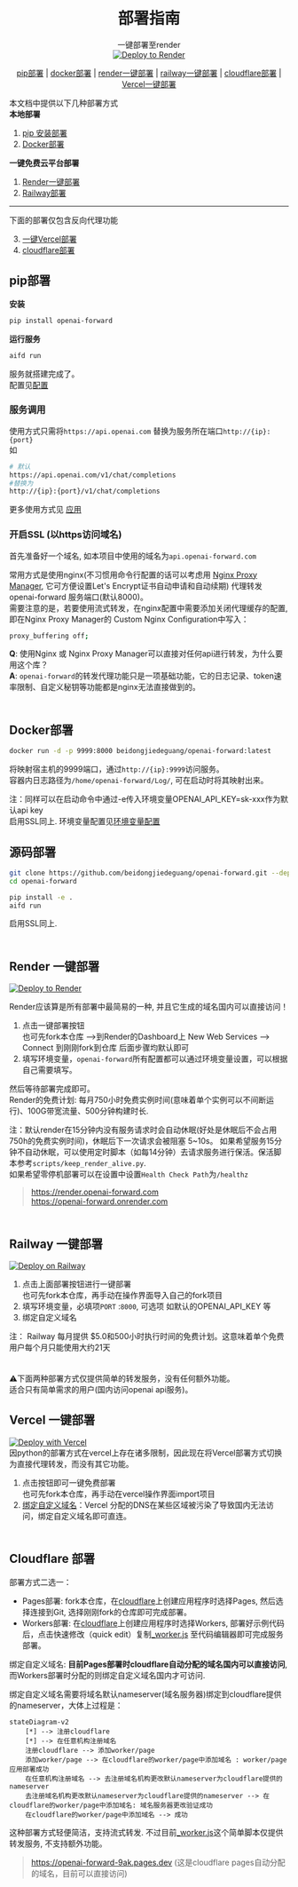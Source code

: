
<h1 align="center">
    <br>
    部署指南
    <br>
</h1>
<div align="center">

一键部署至render   
[![Deploy to Render](https://render.com/images/deploy-to-render-button.svg)](https://render.com/deploy?repo=https://github.com/beidongjiedeguang/openai-forward)



[pip部署](#pip部署) |
[docker部署](#docker部署) |
[render一键部署](#render-一键部署) |
[railway一键部署](#railway-一键部署) |
[cloudflare部署](#cloudflare-部署) |
[Vercel一键部署](#Vercel-一键部署) 

</div>

本文档中提供以下几种部署方式  
**本地部署**

1. [pip 安装部署](deploy.md#pip部署)
2. [Docker部署](deploy.md#docker部署)

**一键免费云平台部署**

1. [Render一键部署](deploy.md#render-一键部署)
2. [Railway部署](deploy.md#Railway-一键部署)

---
下面的部署仅包含反向代理功能

3. [一键Vercel部署](deploy.md#vercel-一键部署)
4. [cloudflare部署](deploy.md#cloudflare-部署)

## pip部署

**安装**

```bash
pip install openai-forward
```

**运行服务**  

```bash
aifd run   
```
服务就搭建完成了。  
配置见[配置](README.md#配置)

### 服务调用

使用方式只需将`https://api.openai.com` 替换为服务所在端口`http://{ip}:{port}`   
如
```bash
# 默认
https://api.openai.com/v1/chat/completions
#替换为
http://{ip}:{port}/v1/chat/completions
```

更多使用方式见 [应用](README.md#应用)

### 开启SSL (以https访问域名)
首先准备好一个域名, 如本项目中使用的域名为`api.openai-forward.com`

常用方式是使用nginx(不习惯用命令行配置的话可以考虑用 [Nginx Proxy Manager](https://github.com/NginxProxyManager/nginx-proxy-manager), 它可方便设置Let's Encrypt证书自动申请和自动续期) 代理转发 openai-forward 服务端口(默认8000)。  
需要注意的是，若要使用流式转发，在nginx配置中需要添加关闭代理缓存的配置, 即在Nginx Proxy Manager的 Custom Nginx Configuration中写入：
```bash
proxy_buffering off;
```
 

**Q**: 使用Nginx 或 Nginx Proxy Manager可以直接对任何api进行转发，为什么要用这个库？  
**A**: `openai-forward`的转发代理功能只是一项基础功能，它的日志记录、token速率限制、自定义秘钥等功能都是nginx无法直接做到的。

<a>
   <img src="https://raw.githubusercontent.com/beidongjiedeguang/openai-forward/main/.github/images/separators/aqua.png" height=8px width="100%">
</a>

## Docker部署

```bash
docker run -d -p 9999:8000 beidongjiedeguang/openai-forward:latest 
```

将映射宿主机的9999端口，通过`http://{ip}:9999`访问服务。  
容器内日志路径为`/home/openai-forward/Log/`, 可在启动时将其映射出来。  

注：同样可以在启动命令中通过-e传入环境变量OPENAI_API_KEY=sk-xxx作为默认api key  
启用SSL同上.
环境变量配置见[环境变量配置](README.md#环境变量配置项)


## 源码部署

```bash
git clone https://github.com/beidongjiedeguang/openai-forward.git --depth=1
cd openai-forward

pip install -e .
aifd run 
```
启用SSL同上.


<a>
   <img src="https://raw.githubusercontent.com/beidongjiedeguang/openai-forward/main/.github/images/separators/aqua.png" height=8px width="100%">
</a>

## Render 一键部署
[![Deploy to Render](https://render.com/images/deploy-to-render-button.svg)](https://render.com/deploy?repo=https://github.com/beidongjiedeguang/openai-forward)

Render应该算是所有部署中最简易的一种, 并且它生成的域名国内可以直接访问！

1. 点击一键部署按钮  
   也可先fork本仓库 -->到Render的Dashboard上 New Web Services --> Connect 到刚刚fork到仓库 后面步骤均默认即可
2. 填写环境变量，`openai-forward`所有配置都可以通过环境变量设置，可以根据自己需要填写。

然后等待部署完成即可。  
Render的免费计划: 每月750小时免费实例时间(意味着单个实例可以不间断运行)、100G带宽流量、500分钟构建时长.

注：默认render在15分钟内没有服务请求时会自动休眠(好处是休眠后不会占用750h的免费实例时间)，休眠后下一次请求会被阻塞 5~10s。
如果希望服务15分钟不自动休眠，可以使用定时脚本（如每14分钟）去请求服务进行保活。保活脚本参考`scripts/keep_render_alive.py`.    
如果希望零停机部署可以在设置中设置`Health Check Path`为`/healthz`   

> https://render.openai-forward.com  
> https://openai-forward.onrender.com 


<a>
   <img src="https://raw.githubusercontent.com/beidongjiedeguang/openai-forward/main/.github/images/separators/aqua.png" height=8px width="100%">
</a>

## Railway 一键部署
[![Deploy on Railway](https://railway.app/button.svg)](https://railway.app/template/tejCum?referralCode=U0-kXv)

1. 点击上面部署按钮进行一键部署  
   也可先fork本仓库，再手动在操作界面导入自己的fork项目
2. 填写环境变量，必填项`PORT` :`8000`, 可选项 如默认的OPENAI_API_KEY 等
3. 绑定自定义域名

注： Railway 每月提供 $5.0和500小时执行时间的免费计划。这意味着单个免费用户每个月只能使用大约21天


<a>
   <img src="https://raw.githubusercontent.com/beidongjiedeguang/openai-forward/main/.github/images/separators/aqua.png" height=8px width="100%">
</a>


⚠️下面两种部署方式仅提供简单的转发服务，没有任何额外功能。  
适合只有简单需求的用户(国内访问openai api服务)。

## Vercel 一键部署

[![Deploy with Vercel](https://vercel.com/button)](https://vercel.com/new/clone?repository-url=https%3A%2F%2Fgithub.com%2Fbeidongjiedeguang%2Fopenai-forward&project-name=openai-forward&repository-name=openai-forward&framework=other)  
因python的部署方式在vercel上存在诸多限制，因此现在将Vercel部署方式切换为直接代理转发，而没有其它功能。

1. 点击按钮即可一键免费部署  
   也可先fork本仓库，再手动在vercel操作界面import项目
2. [绑定自定义域名](https://vercel.com/docs/concepts/projects/domains/add-a-domain)：Vercel 分配的DNS在某些区域被污染了导致国内无法访问，绑定自定义域名即可直连。



<a>
   <img src="https://raw.githubusercontent.com/beidongjiedeguang/openai-forward/main/.github/images/separators/aqua.png" height=8px width="100%">
</a>

## Cloudflare 部署

部署方式二选一：
* Pages部署: fork本仓库，在[cloudflare](https://dash.cloudflare.com/)上创建应用程序时选择Pages, 然后选择连接到Git, 选择刚刚fork的仓库即可完成部署。
* Workers部署: 在[cloudflare](https://dash.cloudflare.com/)上创建应用程序时选择Workers, 部署好示例代码后，点击快速修改（quick edit）复制[_worker.js](_worker.js) 至代码编辑器即可完成服务部署。

绑定自定义域名: **目前Pages部署时cloudflare自动分配的域名国内可以直接访问**, 而Workers部署时分配的则绑定自定义域名国内才可访问. 

绑定自定义域名需要将域名默认nameserver(域名服务器)绑定到cloudflare提供的nameserver，大体上过程是：
```mermaid
stateDiagram-v2
    [*] --> 注册cloudflare
    [*] --> 在任意机构注册域名
    注册cloudflare --> 添加worker/page
    添加worker/page --> 在cloudflare的worker/page中添加域名 : worker/page应用部署成功
    在任意机构注册域名 --> 去注册域名机构更改默认nameserver为cloudflare提供的nameserver
    去注册域名机构更改默认nameserver为cloudflare提供的nameserver --> 在cloudflare的worker/page中添加域名: 域名服务器更改验证成功
    在cloudflare的worker/page中添加域名 --> 成功 
```
这种部署方式轻便简洁，支持流式转发. 不过目前[_worker.js](_worker.js)这个简单脚本仅提供转发服务, 不支持额外功能。

> https://openai-forward-9ak.pages.dev (这是cloudflare pages自动分配的域名，目前可以直接访问)
